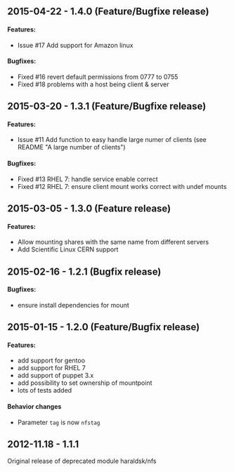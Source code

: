 ## 2015-04-22 - 1.4.0 (Feature/Bugfixe release)

#### Features:

- Issue #17 Add support for Amazon linux

#### Bugfixes:

- Fixed #16 revert default permissions from 0777 to 0755
- Fixed #18 problems with a host being client & server

## 2015-03-20 - 1.3.1 (Feature/Bugfixe release)

#### Features:

- Issue #11 Add function to easy handle large numer of clients (see README "A large number of clients")

#### Bugfixes:

- Fixed #13 RHEL 7: handle service enable correct
- Fixed #12 RHEL 7: ensure client mount works correct with undef mounts

## 2015-03-05 - 1.3.0 (Feature release)

#### Features:

- Allow mounting shares with the same name from different servers
- Add Scientific Linux CERN support

## 2015-02-16 - 1.2.1 (Bugfix release)

#### Bugfixes:

- ensure install dependencies for mount

## 2015-01-15 - 1.2.0 (Feature/Bugfix release)

#### Features:

- add support for gentoo
- add support for RHEL 7
- add support of puppet 3.x
- add possibility to set ownership of mountpoint
- lots of tests added

#### Behavior changes

- Parameter `tag` is now `nfstag`

## 2012-11.18 - 1.1.1

Original release of deprecated module haraldsk/nfs

